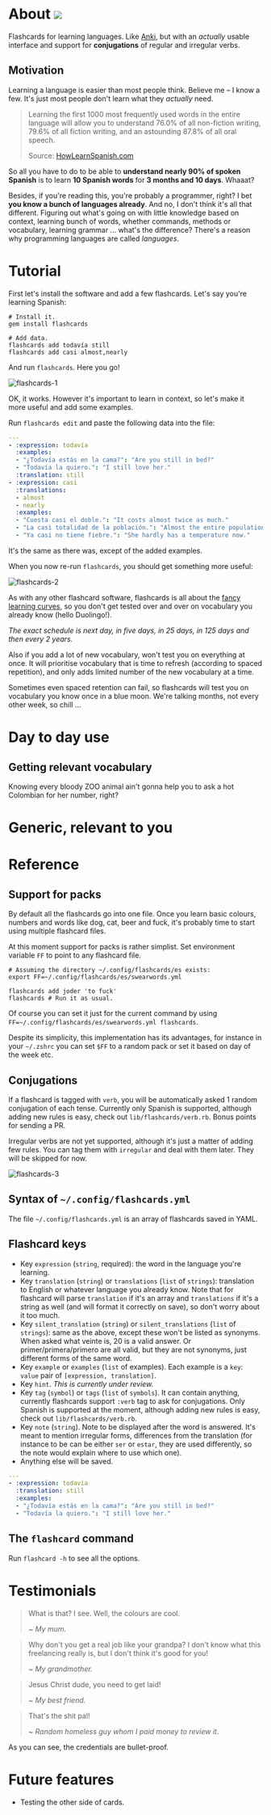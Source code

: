 # About ![](https://travis-ci.org/botanicus/flashcards.svg?branch=master)

Flashcards for learning languages. Like [Anki](https://apps.ankiweb.net), but
with an *actually* usable interface and support for **conjugations** of regular
and irregular verbs.

## Motivation

Learning a language is easier than most people think. Believe me – I know a few.
It's just most people don't learn what they *actually* need.

> Learning the first 1000 most frequently used words in the entire language will
allow you to understand 76.0% of all non-fiction writing, 79.6% of all fiction
writing, and an astounding 87.8% of all oral speech.
>
> Source: [HowLearnSpanish.com](http://howlearnspanish.com/2010/08/how-many-words-do-you-need-to-know/)

So all you have to do to be able to **understand nearly 90% of spoken Spanish**
is to learn **10 Spanish words** for **3 months and 10 days**. Whaaat?

Besides, if you're reading this, you're probably a programmer, right? I bet **you
know a bunch of languages already**. And no, I don't think it's all that different.
Figuring out what's going on with little knowledge based on context, learning bunch
of words, whether commands, methods or vocabulary, learning grammar ... what's the
difference? There's a reason why programming languages are called *languages*.

# Tutorial

First let's install the software and add a few flashcards. Let's say you're learning Spanish:

```shell
# Install it.
gem install flashcards

# Add data.
flashcards add todavía still
flashcards add casi almost,nearly
```

And run `flashcards`. Here you go!

![flashcards-1](https://raw.githubusercontent.com/botanicus/flashcards/master/doc/flashcards-1.png)

OK, it works. However it's important to learn in context, so let's make it more
useful and add some examples.

Run `flashcards edit` and paste the following data into the file:

```yaml
---
- :expression: todavía
  :examples:
  - "¿Todavía estás en la cama?": "Are you still in bed?"
  - "Todavía la quiero.": "I still love her."
  :translation: still
- :expression: casi
  :translations:
  - almost
  - nearly
  :examples:
  - "Cuesta casi el doble.": "It costs almost twice as much."
  - "La casi totalidad de la población.": "Almost the entire population."
  - "Ya casi no tiene fiebre.": "She hardly has a temperature now."
```

It's the same as there was, except of the added examples.

When you now re-run `flashcards`, you should get something more useful:

![flashcards-2](https://raw.githubusercontent.com/botanicus/flashcards/master/doc/flashcards-2.png)

As with any other flashcard software, flashcards is all about the [fancy learning curves](https://en.wikipedia.org/wiki/Spaced_repetition),
so you don't get tested over and over on vocabulary you already know (hello Duolingo!).

_The exact schedule is next day, in five days, in 25 days, in 125 days and then every 2 years._

Also if you add a lot of new vocabulary, won't test you on everything at once.
It will prioritise vocabulary that is time to refresh (according to spaced repetition),
and only adds limited number of the new vocabulary at a time.

Sometimes even spaced retention can fail, so flashcards will test you on vocabulary
you know once in a blue moon. We're talking months, not every other week, so chill ...

# Day to day use

## Getting relevant vocabulary

Knowing every bloody ZOO animal ain't gonna help you to ask a hot Colombian for her number, right?

# Generic, relevant to you

# Reference

## Support for packs

By default all the flashcards go into one file. Once you learn basic colours,
numbers and words like dog, cat, beer and fuck, it's probably time to start using
multiple flashcard files.

At this moment support for packs is rather simplist. Set environment variable `FF`
to point to any flashcard file.

```shell
# Assuming the directory ~/.config/flashcards/es exists:
export FF=~/.config/flashcards/es/swearwords.yml

flashcards add joder 'to fuck'
flashcards # Run it as usual.
```

Of course you can set it just for the current command by using
`FF=~/.config/flashcards/es/swearwords.yml flashcards`.

Despite its simplicity, this implementation has its advantages, for instance in
your `~/.zshrc` you can set `$FF` to a random pack or set it based on day of the week etc.

## Conjugations

If a flashcard is tagged with `verb`, you will be automatically asked 1 random
conjugation of each tense. Currently only Spanish is supported, although adding
new rules is easy, check out `lib/flashcards/verb.rb`. Bonus points for sending a PR.

Irregular verbs are not yet supported, although it's just a matter of adding few rules.
You can tag them with `irregular` and deal with them later. They will be skipped for now.

![flashcards-3](https://raw.githubusercontent.com/botanicus/flashcards/master/doc/flashcards-3.png)

## Syntax of `~/.config/flashcards.yml`

The file `~/.config/flashcards.yml` is an array of flashcards saved in YAML.

## Flashcard keys

- Key `expression` (`string`, required): the word in the language you're learning.
- Key `translation` (`string`) or `translations` (`list` of `strings`): translation to English or whatever language you already know. Note that for flashcard will parse `translation` if it's an array and `translations` if it's a string as well (and will format it correctly on save), so don't worry about it too much.
- Key `silent_translation` (`string`) or `silent_translations` (`list` of `strings`): same as the above, except these won't be listed as synonyms. When asked what veinte is, 20 is a valid answer. Or primer/primera/primero are all valid, but they are not synonyms, just different forms of the same word.
- Key `example` or `examples` (`list` of examples). Each example is a `key`: `value` pair of `[expression, translation]`.
- Key `hint`. _This is currently under review._
- Key `tag` (`symbol`) or `tags` (`list` of `symbols`). It can contain anything, currently flashcards support `:verb` tag to ask for conjugations. Only Spanish is supported at the moment, although adding new rules is easy, check out `lib/flashcards/verb.rb`.
- Key `note` (`string`). Note to be displayed after the word is answered. It's meant to mention irregular forms, differences from the translation (for instance to be can be either `ser` or `estar`, they are used differently, so the note would explain where to use which one).
- Anything else will be saved.

```yaml
---
- :expression: todavía
  :translation: still
  :examples:
  - "¿Todavía estás en la cama?": "Are you still in bed?"
  - "Todavía la quiero.": "I still love her."
```

## The `flashcard` command

Run `flashcard -h` to see all the options.

# Testimonials

> What is that? I see. Well, the colours are cool.
>
> ~ <cite>My mum.</cite>


> Why don't you get a real job like your grandpa? I don't know what this freelancing really is, but I don't think it's good for you!
>
> ~ <cite>My grandmother.</cite>

> Jesus Christ dude, you need to get laid!
>
> ~ <cite>My best friend.</cite>

> That's the shit pal!
>
> ~ <cite>Random homeless guy whom I paid money to review it.</cite>

As you can see, the credentials are bullet-proof.

# Future features

- Testing the other side of cards.
